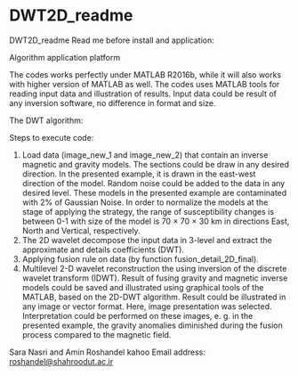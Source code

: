 # DWT2D_readme
DWT2D_readme
Read me before install and application:

Algorithm application platform

The codes works perfectly under MATLAB R2016b, while it will also works with higher version of MATLAB as well. The codes uses MATLAB tools for reading input data and illustration of results. 
Input data could be result of any inversion software, no difference in format and size. 

The DWT algorithm: 

Steps to execute code: 

1.	Load data (image_new_1 and image_new_2) that contain an inverse magnetic and gravity models. The sections could be draw in any desired direction. In the presented example, it is drawn in the east-west direction of the model. Random noise could be added to the data in any desired level. These models in the presented example are contaminated with 2% of Gaussian Noise. In order to normalize the models at the stage of applying the strategy, the range of susceptibility changes is between 0-1 with size of the model is 70 × 70 × 30 km in directions East, North and Vertical, respectively.
2. The 2D wavelet decompose the input data in 3-level and extract the approximate and details coefficients (DWT).
3. Applying fusion rule on data (by function fusion_detail_2D_final).
4.	Multilevel 2-D wavelet reconstruction the using inversion of the discrete wavelet transform (IDWT).
Result of fusing gravity and magnetic inverse models could be saved and illustrated using graphical tools of the MATLAB, based on the 2D-DWT algorithm. Result could be illustrated in any image or vector format. Here, image presentation was selected. Interpretation could be performed on these images, e. g. in the presented example, the gravity anomalies diminished during the fusion process compared to the magnetic field.

Sara Nasri and Amin Roshandel kahoo
Email address: roshandel@shahroodut.ac.ir


